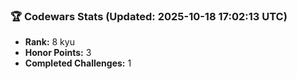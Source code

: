 ### 🏆 Codewars Stats (Updated: 2025-10-18 17:02:13 UTC)

- **Rank:** 8 kyu
- **Honor Points:** 3
- **Completed Challenges:** 1
